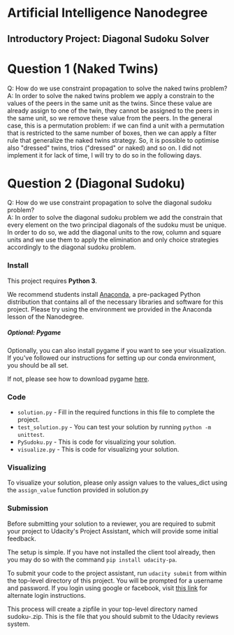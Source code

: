 # Artificial Intelligence Nanodegree
## Introductory Project: Diagonal Sudoku Solver

# Question 1 (Naked Twins)
Q: How do we use constraint propagation to solve the naked twins problem?  
A: In order to solve the naked twins problem we apply a constrain to the values of the peers in the same unit as the
twins. Since these value are already assign to one of the twin, they cannot be assigned to the peers in the same unit,
so we remove these value from the peers. In the general case, this is a permutation problem: if we can find a unit with
a permutation that is restricted to the same number of boxes, then we can apply a filter rule that generalize the naked
twins strategy. So, it is possible to optimise also "dressed" twins, trios ("dressed" or naked) and so on. I did not
implement it for lack of time, I will try to do so in the following days.


# Question 2 (Diagonal Sudoku)
Q: How do we use constraint propagation to solve the diagonal sudoku problem?  
A: In order to solve the diagonal sudoku problem we add the constrain that every element on the two principal diagonals
of the sudoku must be unique. In order to do so, we add the diagonal units to the row, column and square units and we
use them to apply the elimination and only choice strategies accordingly to the diagonal sudoku problem.

### Install

This project requires **Python 3**.

We recommend students install [Anaconda](https://www.continuum.io/downloads), a pre-packaged Python distribution that contains all of the necessary libraries and software for this project. 
Please try using the environment we provided in the Anaconda lesson of the Nanodegree.

##### Optional: Pygame

Optionally, you can also install pygame if you want to see your visualization. If you've followed our instructions for setting up our conda environment, you should be all set.

If not, please see how to download pygame [here](http://www.pygame.org/download.shtml).

### Code

* `solution.py` - Fill in the required functions in this file to complete the project.
* `test_solution.py` - You can test your solution by running `python -m unittest`.
* `PySudoku.py` - This is code for visualizing your solution.
* `visualize.py` - This is code for visualizing your solution.

### Visualizing

To visualize your solution, please only assign values to the values_dict using the `assign_value` function provided in solution.py

### Submission
Before submitting your solution to a reviewer, you are required to submit your project to Udacity's Project Assistant, which will provide some initial feedback.  

The setup is simple.  If you have not installed the client tool already, then you may do so with the command `pip install udacity-pa`.  

To submit your code to the project assistant, run `udacity submit` from within the top-level directory of this project.  You will be prompted for a username and password.  If you login using google or facebook, visit [this link](https://project-assistant.udacity.com/auth_tokens/jwt_login) for alternate login instructions.

This process will create a zipfile in your top-level directory named sudoku-<id>.zip.  This is the file that you should submit to the Udacity reviews system.

